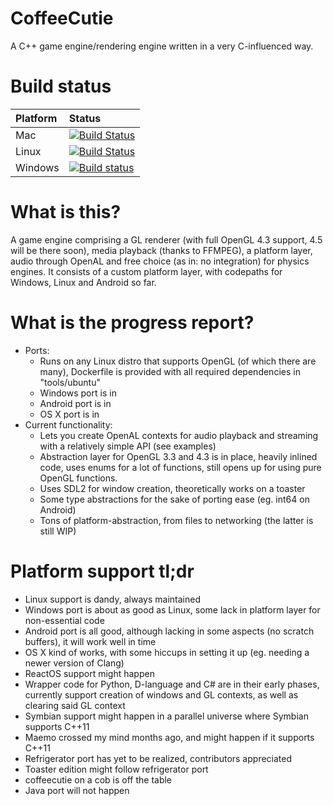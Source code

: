 # CoffeeCutie
A C++ game engine/rendering engine written in a very C-influenced way.

# Build status

|Platform   |Status      |
|:----------|:-----------|
|Mac        |[![Build Status](https://travis-ci.org/hbirchtree/coffeecutie.svg?branch=master)](https://travis-ci.org/hbirchtree/coffeecutie)|
|Linux      |[![Build Status](https://travis-ci.org/hbirchtree/coffeecutie.svg?branch=master)](https://travis-ci.org/hbirchtree/coffeecutie)|
|Windows    |[![Build status](https://ci.appveyor.com/api/projects/status/t6b9f7q3i6erk3r7/branch/master?svg=true)](https://ci.appveyor.com/project/hbirchtree/coffeecutie/branch/master)|

# What is this?
A game engine comprising a GL renderer (with full OpenGL 4.3 support, 4.5 will be there soon), media playback (thanks to FFMPEG), a platform layer, audio through OpenAL and free choice (as in: no integration) for physics engines. It consists of a custom platform layer, with codepaths for Windows, Linux and Android so far.

# What is the progress report?
 - Ports:
   - Runs on any Linux distro that supports OpenGL (of which there are many), Dockerfile is provided with all required dependencies in "tools/ubuntu"
   - Windows port is in
   - Android port is in
   - OS X port is in
 - Current functionality:
   - Lets you create OpenAL contexts for audio playback and streaming with a relatively simple API (see examples)
   - Abstraction layer for OpenGL 3.3 and 4.3 is in place, heavily inlined code, uses enums for a lot of functions, still opens up for using pure OpenGL functions.
   - Uses SDL2 for window creation, theoretically works on a toaster
   - Some type abstractions for the sake of porting ease (eg. int64 on Android)
   - Tons of platform-abstraction, from files to networking (the latter is still WIP)

# Platform support tl;dr
 - Linux support is dandy, always maintained
 - Windows port is about as good as Linux, some lack in platform layer for non-essential code
 - Android port is all good, although lacking in some aspects (no scratch buffers), it will work well in time
 - OS X kind of works, with some hiccups in setting it up (eg. needing a newer version of Clang)
 - ReactOS support might happen
 - Wrapper code for Python, D-language and C# are in their early phases, currently support creation of windows and GL contexts, as well as clearing said GL context
 - Symbian support might happen in a parallel universe where Symbian supports C++11
 - Maemo crossed my mind months ago, and might happen if it supports C++11
 - Refrigerator port has yet to be realized, contributors appreciated
 - Toaster edition might follow refrigerator port
 - coffeecutie on a cob is off the table
 - Java port will not happen
